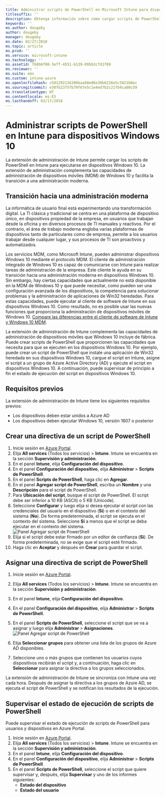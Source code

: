 ```yaml
---
title: Administrar scripts de PowerShell en Microsoft Intune para dispositivos Windows 10
titlesuffix: ''
description: Obtenga información sobre cómo cargar scripts de PowerShell en Microsoft Intune para ejecutarse en dispositivos Windows 10.
keywords: ''
ms.author: dougeby
author: dougeby
manager: dougeby
ms.date: 02/27/2018
ms.topic: article
ms.prod: ''
ms.service: microsoft-intune
ms.technology: ''
ms.assetid: 768b6f08-3eff-4551-b139-095b3cfd1f89
ms.reviewer: ''
ms.suite: ems
ms.custom: intune-azure
ms.openlocfilehash: c501292126200baa88e06e30b6226e5c5021b8ec
ms.sourcegitcommit: e30fb2375fb79f67e5c1e4ed7b2c21fb9ca80c59
ms.translationtype: HT
ms.contentlocale: es-ES
ms.lasthandoff: 03/17/2018
---
```

# <a name="manage-powershell-scripts-in-intune-for-windows-10-devices"></a>Administrar scripts de PowerShell en Intune para dispositivos Windows 10
La extensión de administración de Intune permite cargar los scripts de PowerShell en Intune para ejecutarse en dispositivos Windows 10. La extensión de administración complementa las capacidades de administración de dispositivos móviles (MDM) de Windows 10 y facilita la transición a una administración moderna.

## <a name="moving-to-modern-management"></a>Transición hacia una administración moderna
La informática de usuario final está experimentando una transformación digital. La TI clásica y tradicional se centra en una plataforma de dispositivo único, en dispositivos propiedad de la empresa, en usuarios que trabajan desde la oficina y en diversos procesos de TI manuales y reactivos. Por el contrario, el área de trabajo moderna engloba varias plataformas de dispositivos tanto de particulares como de empresa, permite a los usuarios trabajar desde cualquier lugar, y sus procesos de TI son proactivos y automatizados. 

Los servicios MDM, como Microsoft Intune, pueden administrar dispositivos Windows 10 mediante el protocolo MDM. El cliente de administración integrado de Windows 10 es capaz de comunicarse con Intune para realizar tareas de administración de la empresa. Este cliente le ayuda en su transición hacia una administración moderna en dispositivos Windows 10. Sin embargo, hay ciertas capacidades que actualmente no está disponible en la MDM de Windows 10 y que puede necesitar, como pueden ser una configuración avanzada de los dispositivos, la competencia para solucionar problemas y la administración de aplicaciones de Win32 heredadas. Para estas capacidades, puede ejecutar al cliente de software de Intune en sus dispositivos Windows 10. Como resultado, no es posible usar las nuevas funciones que proporciona la administración de dispositivos móviles de Windows 10. [Compare las diferencias entre el cliente de software de Intune y Windows 10 MDM](https://docs.microsoft.com/intune-classic/deploy-use/pc-management-comparison).

La extensión de administración de Intune complementa las capacidades de administración de dispositivos móviles que Windows 10 incluye de fábrica. Puede crear scripts de PowerShell que proporcionen las capacidades que necesita para que se ejecuten en los dispositivos Windows 10. Por ejemplo, puede crear un script de PowerShell que instale una aplicación de Win32 heredada en sus dispositivos Windows 10, cargue el script en Intune, asigne el script a un grupo de Azure Active Directory (AD) y ejecute el script en dispositivos Windows 10. A continuación, puede supervisar de principio a fin el estado de ejecución del script en dispositivos Windows 10.

## <a name="prerequisites"></a>Requisitos previos
La extensión de administración de Intune tiene los siguientes requisitos previos:
- Los dispositivos deben estar unidos a Azure AD
- Los dispositivos deben ejecutar Windows 10, versión 1607 o posterior

## <a name="create-a-powershell-script-policy"></a>Crear una directiva de un script de PowerShell 
1. Inicie sesión en [Azure Portal](https://portal.azure.com).
2. Elija **All services** (Todos los servicios)  > **Intune**. Intune se encuentra en la sección **Supervisión y administración**.
3. En el panel **Intune**, elija **Configuración del dispositivo**.
4. En el panel **Configuración del dispositivo**, elija **Administrar** > **Scripts de PowerShell**.
5. En el panel **Scripts de PowerShell**, haga clic en **Agregar**.
6. En el panel **Agregar script de PowerShell**, escriba un **Nombre** y una **Descripción** para el script de PowerShell.
7. Para **Ubicación del script**, busque el script de PowerShell. El script debe ser inferior a 10 KB (ASCII) o 5 KB (Unicode).
8. Seleccione **Configurar** y luego elija si desea ejecutar el script con las credenciales del usuario en el dispositivo (**Sí**) o en el contexto del sistema (**No**). De forma predeterminada, el script se ejecuta en el contexto del sistema. Seleccione **Sí** a menos que el script se deba ejecutar en el contexto del sistema. 
  ![Panel Agregar script de PowerShell](./media/mgmt-extension-add-script.png)
9. Elija si el script debe estar firmado por un editor de confianza (**Sí**). De forma predeterminada, no se exige que el script esté firmado. 
10. Haga clic en **Aceptar** y después en **Crear** para guardar el script.

## <a name="assign-a-powershell-script-policy"></a>Asignar una directiva de script de PowerShell
1. Inicie sesión en [Azure Portal](https://portal.azure.com).
2. Elija **All services** (Todos los servicios)  > **Intune**. Intune se encuentra en la sección **Supervisión y administración**.
3. En el panel **Intune**, elija **Configuración del dispositivo**.
4. En el panel **Configuración del dispositivo**, elija **Administrar** > **Scripts de PowerShell**.
5. En el panel **Scripts de PowerShell**, seleccione el script que se va a asignar y luego elija **Administrar** > **Asignaciones**.
  ![Panel Agregar script de PowerShell](./media/mgmt-extension-assignments.png)
 
6. Elija **Seleccionar grupos** para obtener una lista de los grupos de Azure AD disponibles. 
7. Seleccione uno o más grupos que contienen los usuarios cuyos dispositivos recibirán el script y, a continuación, haga clic en **Seleccionar** para asignar la directiva a los grupos seleccionados.

La extensión de administración de Intune se sincroniza con Intune una vez cada hora. Después de asignar la directiva a los grupos de Azure AD, se ejecuta el script de PowerShell y se notifican los resultados de la ejecución. 
 
## <a name="monitor-run-status-for-powershell-scripts"></a>Supervisar el estado de ejecución de scripts de PowerShell
Puede supervisar el estado de ejecución de scripts de PowerShell para usuarios y dispositivos en Azure Portal.
1. Inicie sesión en [Azure Portal](https://portal.azure.com).
2. Elija **All services** (Todos los servicios)  > **Intune**. Intune se encuentra en la sección **Supervisión y administración**.
3. En el panel **Intune**, elija **Configuración del dispositivo**.
4. En el panel **Configuración del dispositivo**, elija **Administrar** > **Scripts de PowerShell**.
5. En el panel **Scripts de PowerShell**, seleccione el script que quiere supervisar y, después, elija **Supervisar** y uno de los informes siguientes:
   - **Estado del dispositivo**
   - **Estado del usuario**
